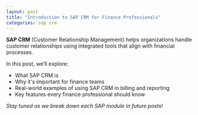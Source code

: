 ```yaml
---
layout: post
title: "Introduction to SAP CRM for Finance Professionals"
categories: sap crm
---
```


**SAP CRM** (Customer Relationship Management) helps organizations handle customer relationships using integrated tools that align with financial processes.

In this post, we’ll explore:
- What SAP CRM is
- Why it's important for finance teams
- Real-world examples of using SAP CRM in billing and reporting
- Key features every finance professional should know

*Stay tuned as we break down each SAP module in future posts!*

